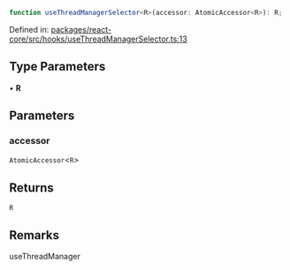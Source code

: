 ```ts
function useThreadManagerSelector<R>(accessor: AtomicAccessor<R>): R;
```

Defined in: [packages/react-core/src/hooks/useThreadManagerSelector.ts:13](https://github.com/thesysdev/crayon/blob/0127003ed9bff74d06359995c8d9eea4558f4151/js/packages/react-core/src/hooks/useThreadManagerSelector.ts#L13)

## Type Parameters

• **R**

## Parameters

### accessor

`AtomicAccessor`\<`R`\>

## Returns

`R`

## Remarks

useThreadManager

